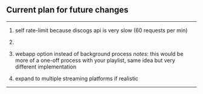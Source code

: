 ## Current plan for future changes
---

1. self rate-limit because discogs api is very slow (60 requests per min)

2. 

6. webapp option instead of background process
*notes*: this would be more of a one-off process with your playlist, same idea but very different implementation

7. expand to multiple streaming platforms if realistic
---
